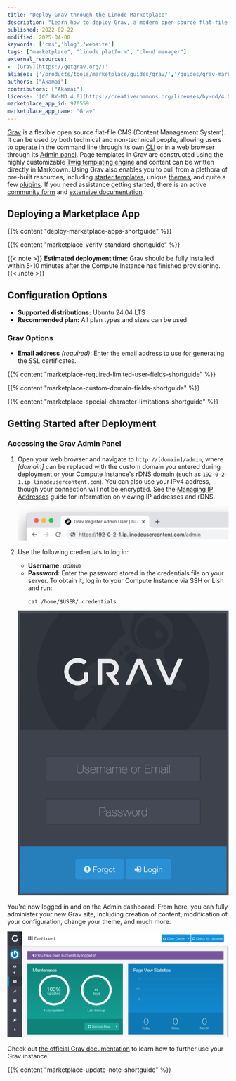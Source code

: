 ```yaml
---
title: "Deploy Grav through the Linode Marketplace"
description: "Learn how to deploy Grav, a modern open source flat-file CMS, on a Linode Compute Instance."
published: 2022-02-22
modified: 2025-04-08
keywords: ['cms','blog','website']
tags: ["marketplace", "linode platform", "cloud manager"]
external_resources:
- '[Grav](https://getgrav.org/)'
aliases: ['/products/tools/marketplace/guides/grav/','/guides/grav-marketplace-app/']
authors: ["Akamai"]
contributors: ["Akamai"]
license: '[CC BY-ND 4.0](https://creativecommons.org/licenses/by-nd/4.0)'
marketplace_app_id: 970559
marketplace_app_name: "Grav"
---
```


[Grav](https://getgrav.org/) is a flexible open source flat-file CMS (Content Management System). It can be used by both technical and non-technical people, allowing users to operate in the command line through its own [CLI](https://learn.getgrav.org/17/cli-console/command-line-intro) or in a web browser through its [Admin panel](https://learn.getgrav.org/17/admin-panel/introduction). Page templates in Grav are constructed using the highly customizable [Twig templating engine](https://twig.symfony.com/) and content can be written directly in Markdown. Using Grav also enables you to pull from a plethora of pre-built resources, including [starter templates](https://getgrav.org/downloads/skeletons), unique [themes](https://getgrav.org/downloads/themes), and quite a few [plugins](https://getgrav.org/downloads/plugins). If you need assistance getting started, there is an active [community form](https://discourse.getgrav.org/) and [extensive documentation](https://learn.getgrav.org/17/basics/what-is-grav).

## Deploying a Marketplace App

{{% content "deploy-marketplace-apps-shortguide" %}}

{{% content "marketplace-verify-standard-shortguide" %}}

{{< note >}}
**Estimated deployment time:** Grav should be fully installed within 5-10 minutes after the Compute Instance has finished provisioning.
{{< /note >}}

## Configuration Options

- **Supported distributions:** Ubuntu 24.04 LTS
- **Recommended plan:** All plan types and sizes can be used.

### Grav Options

- **Email address** *(required)*: Enter the email address to use for generating the SSL certificates.

{{% content "marketplace-required-limited-user-fields-shortguide" %}}

{{% content "marketplace-custom-domain-fields-shortguide" %}}

{{% content "marketplace-special-character-limitations-shortguide" %}}

## Getting Started after Deployment

### Accessing the Grav Admin Panel

1.  Open your web browser and navigate to `http://[domain]/admin`, where *[domain]* can be replaced with the custom domain you entered during deployment or your Compute Instance's rDNS domain (such as `192-0-2-1.ip.linodeusercontent.com`). You can also use your IPv4 address, though your connection will not be encrypted. See the [Managing IP Addresses](/docs/products/compute/compute-instances/guides/manage-ip-addresses/) guide for information on viewing IP addresses and rDNS.

    ![Screenshot of the URL bar with the Grav URL](grav-url.png)

1.  Use the following credentials to log in:
    - **Username:** *admin*
    - **Password:** Enter the password stored in the credentials file on your server. To obtain it, log in to your Compute Instance via SSH or Lish and run:
        ```command
        cat /home/$USER/.credentials
        ```

    ![Screenshot of the Grav login page](grav-login.png)

You're now logged in and on the Admin dashboard. From here, you can fully administer your new Grav site, including creation of content, modification of your configuration, change your theme, and much more.

![Screenshot of the Admin dashboard](grav-admin.png)

Check out [the official Grav documentation](https://learn.getgrav.org/) to learn how to further use your Grav instance.

{{% content "marketplace-update-note-shortguide" %}}